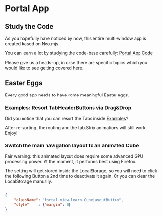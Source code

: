 # Portal App

## Study the Code

As you hopefully have noticed by now, this entire multi-window app is created based on Neo.mjs.

You can learn a lot by studying the code-base carefully:
<a target="_blank" href="https://github.com/neomjs/neo/tree/dev/apps/portal">Portal App Code</a>

Please give us a heads-up, in case there are specific topics which you would like to see
getting covered here.

## Easter Eggs

Every good app needs to have some meaningful Easter eggs.

### Examples: Resort TabHeaderButtons via Drag&Drop

Did you notice that you can resort the Tabs inside <a href="#/examples">Examples</a>?

After re-sorting, the routing and the tab.Strip animations will still work. Enjoy!

### Switch the main navigation layout to an animated Cube

Fair warning: this animated layout does require some advanced GPU processing power.
At the moment, it performs best using Firefox.

The setting will get stored inside the LocalStorage,
so you will need to click the following Button a 2nd time to deactivate it again.
Or you can clear the LocalStorage manually.</br></br>

```json neo-component
{
    "className": "Portal.view.learn.CubeLayoutButton",
    "style"    : {"margin": 0}
}
```
